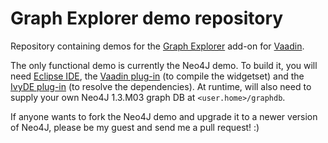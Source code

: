 # Graph Explorer demo repository
Repository containing demos for the [Graph Explorer](https://github.com/vaadin/Graph-Explorer) add-on for 
[Vaadin](https://vaadin.com/).

The only functional demo is currently the Neo4J demo. To build it, you will need 
[Eclipse IDE](http://www.eclipse.org/downloads/), the [Vaadin plug-in](http://vaadin.com/eclipse) (to compile the
widgetset) and the [IvyDE plug-in](http://ant.apache.org/ivy/ivyde/) (to resolve the dependencies). At runtime, will also 
need to supply your own Neo4J 1.3.M03 graph DB at `<user.home>/graphdb`.

If anyone wants to fork the Neo4J demo and upgrade it to a newer version of Neo4J, please be my guest and send me a pull 
request! :)
